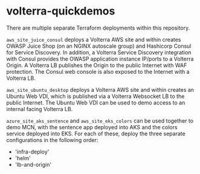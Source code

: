 # volterra-quickdemos

There are multiple separate Terraform deployments within this repository.

`aws_site_juice_consul` deploys a Volterra AWS site and within creates OWASP Juice Shop (on an NGINX autoscale group) and Hashicorp Consul for Service Discovery.  In addition, a Volterra Service Discovery integration with Consul provides the OWASP application instance IP/ports to a Volterra Origin.  A Volterra LB publishes the Origin to the public Internet with WAF protection.  The Consul web console is also exposed to the Internet with a Volterra LB.

`aws_site_ubuntu_desktop` deploys a Volterra AWS site and within creates an Ubuntu Web VDI, which is published via a Volterra Websocket LB to the public Internet.  The Ubuntu Web VDI can be used to demo access to an internal facing Volterra LB.

`azure_site_aks_sentence` and `aws_site_eks_colors` can be used together to demo MCN, with the sentence app deployed into AKS and the colors service deployed into EKS.  For each of these, deploy the three separate configurations in the following order:

- 'infra-deploy'
- 'helm'
- 'lb-and-origin'